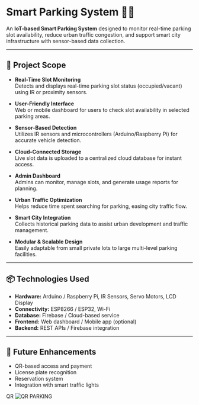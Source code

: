 # Smart Parking System 🚗📶

An **IoT-based Smart Parking System** designed to monitor real-time parking slot availability, reduce urban traffic congestion, and support smart city infrastructure with sensor-based data collection.

---

## 🔧 Project Scope

- **Real-Time Slot Monitoring**  
  Detects and displays real-time parking slot status (occupied/vacant) using IR or proximity sensors.

- **User-Friendly Interface**  
  Web or mobile dashboard for users to check slot availability in selected parking areas.

- **Sensor-Based Detection**  
  Utilizes IR sensors and microcontrollers (Arduino/Raspberry Pi) for accurate vehicle detection.

- **Cloud-Connected Storage**  
  Live slot data is uploaded to a centralized cloud database for instant access.

- **Admin Dashboard**  
  Admins can monitor, manage slots, and generate usage reports for planning.

- **Urban Traffic Optimization**  
  Helps reduce time spent searching for parking, easing city traffic flow.

- **Smart City Integration**  
  Collects historical parking data to assist urban development and traffic management.

- **Modular & Scalable Design**  
  Easily adaptable from small private lots to large multi-level parking facilities.

---

## 📦 Technologies Used

- **Hardware:** Arduino / Raspberry Pi, IR Sensors, Servo Motors, LCD Display  
- **Connectivity:** ESP8266 / ESP32, Wi-Fi  
- **Database:** Firebase / Cloud-based service  
- **Frontend:** Web dashboard / Mobile app (optional)  
- **Backend:** REST APIs / Firebase integration  

---

## 🚀 Future Enhancements

- QR-based access and payment  
- License plate recognition  
- Reservation system  
- Integration with smart traffic lights



QR ![QR PARKING](https://github.com/user-attachments/assets/98f10c69-ea3d-4e45-a4a8-29c9b8eded4d)

